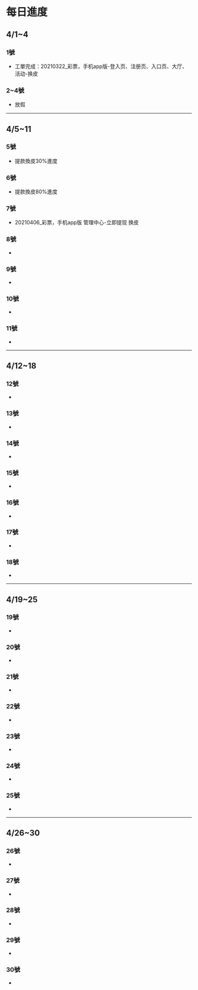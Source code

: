 # 每日進度

## 4/1~4

### 1號
- 工單完成：20210322_彩票，手机app版-登入页、注册页、入口页、大厅、活动-换皮
### 2~4號
- 放假
---

## 4/5~11
### 5號
- 提款換皮30%進度

### 6號
- 提款換皮80%進度

### 7號
- 20210406_彩票，手机app版 管理中心-立即提现 换皮

### 8號
- 

### 9號
- 

### 10號
- 

### 11號
- 
---

## 4/12~18

### 12號
- 

### 13號
- 

### 14號
- 

### 15號
- 

### 16號
- 

### 17號
- 

### 18號
- 

---

## 4/19~25

### 19號
- 

### 20號
- 

### 21號
- 

### 22號
- 

### 23號
- 

### 24號
- 

### 25號
- 
---

## 4/26~30

### 26號
- 

### 27號
- 

### 28號
- 

### 29號
- 

### 30號
- 